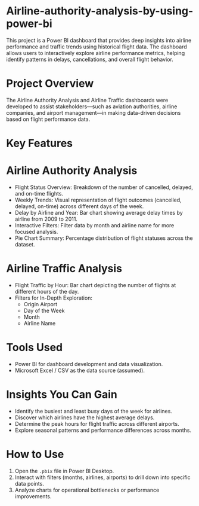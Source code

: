 # Airline-authority-analysis-by-using-power-bi

This project is a Power BI dashboard that provides deep insights into airline performance and traffic trends using historical flight data. The dashboard allows users to interactively explore airline performance metrics, helping identify patterns in delays, cancellations, and overall flight behavior.

# Project Overview

The Airline Authority Analysis and Airline Traffic dashboards were developed to assist stakeholders—such as aviation authorities, airline companies, and airport management—in making data-driven decisions based on flight performance data.

# Key Features

# Airline Authority Analysis 
- Flight Status Overview: Breakdown of the number of cancelled, delayed, and on-time flights.
- Weekly Trends: Visual representation of flight outcomes (cancelled, delayed, on-time) across different days of the week.
- Delay by Airline and Year: Bar chart showing average delay times by airline from 2009 to 2011.
- Interactive Filters: Filter data by month and airline name for more focused analysis.
- Pie Chart Summary: Percentage distribution of flight statuses across the dataset.

# Airline Traffic Analysis
- Flight Traffic by Hour: Bar chart depicting the number of flights at different hours of the day.
- Filters for In-Depth Exploration:
  - Origin Airport
  - Day of the Week
  - Month
  - Airline Name

# Tools Used
- Power BI for dashboard development and data visualization.
- Microsoft Excel / CSV as the data source (assumed).

# Insights You Can Gain
- Identify the busiest and least busy days of the week for airlines.
- Discover which airlines have the highest average delays.
- Determine the peak hours for flight traffic across different airports.
- Explore seasonal patterns and performance differences across months.

# How to Use
1. Open the `.pbix` file in Power BI Desktop.
2. Interact with filters (months, airlines, airports) to drill down into specific data points.
3. Analyze charts for operational bottlenecks or performance improvements.




